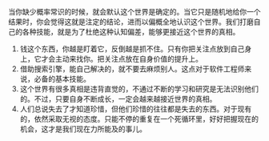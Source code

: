 当你缺少概率常识的时候，就会默认这个世界是确定的。当它只是随机地给你一个结果时，你会觉得这就是注定的结论，进而以偏概全地认识这个世界。我们打磨自己的各种技能，就是为了杜绝这种认知偏差，能够更接近这个世界的真相。

1. 钱这个东西，你越是盯着它，反倒越是抓不住。只有你把关注点放到自己身上，它才会主动来找你。把关注点放在自身价值的提升上。
2. 借助搜索引擎，能自己解决的，就不要去麻烦别人。这点对于软件工程师来说，必备的基本技能。
3. 这个世界有很多真相是违背直觉的，不通过不断的学习和研究是无法识别他们的。不过，只要自身不断成长，一定会越来越接近世界的真相。
4. 人们总说失去了才知道珍惜，但他们珍惜的往往都是失去的东西。对于现有的，依然采取无视的态度。只能不停的重复在一个死循环里，好好把握现在的机会，这才是我们现在力所能及的事儿。

